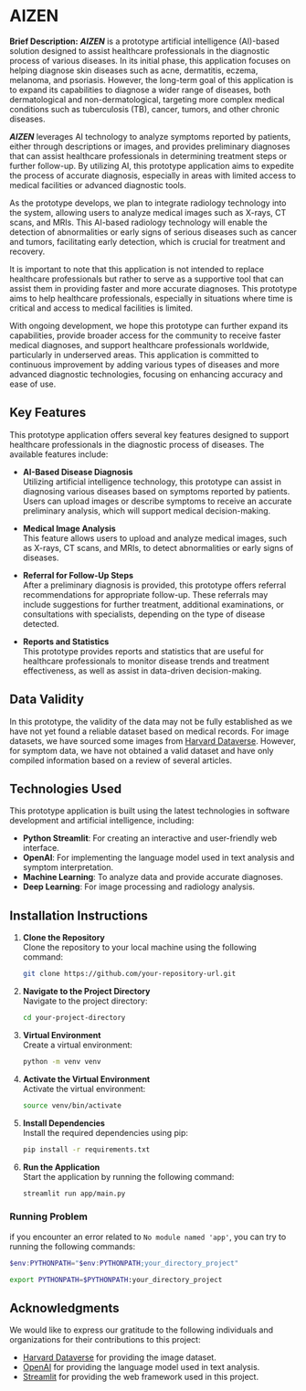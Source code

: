# AIZEN

**Brief Description:**
***AIZEN*** is a prototype artificial intelligence (AI)-based solution designed to assist healthcare professionals in the diagnostic process of various diseases. In its initial phase, this application focuses on helping diagnose skin diseases such as acne, dermatitis, eczema, melanoma, and psoriasis. However, the long-term goal of this application is to expand its capabilities to diagnose a wider range of diseases, both dermatological and non-dermatological, targeting more complex medical conditions such as tuberculosis (TB), cancer, tumors, and other chronic diseases.

***AIZEN*** leverages AI technology to analyze symptoms reported by patients, either through descriptions or images, and provides preliminary diagnoses that can assist healthcare professionals in determining treatment steps or further follow-up. By utilizing AI, this prototype application aims to expedite the process of accurate diagnosis, especially in areas with limited access to medical facilities or advanced diagnostic tools.

As the prototype develops, we plan to integrate radiology technology into the system, allowing users to analyze medical images such as X-rays, CT scans, and MRIs. This AI-based radiology technology will enable the detection of abnormalities or early signs of serious diseases such as cancer and tumors, facilitating early detection, which is crucial for treatment and recovery.

It is important to note that this application is not intended to replace healthcare professionals but rather to serve as a supportive tool that can assist them in providing faster and more accurate diagnoses. This prototype aims to help healthcare professionals, especially in situations where time is critical and access to medical facilities is limited.

With ongoing development, we hope this prototype can further expand its capabilities, provide broader access for the community to receive faster medical diagnoses, and support healthcare professionals worldwide, particularly in underserved areas. This application is committed to continuous improvement by adding various types of diseases and more advanced diagnostic technologies, focusing on enhancing accuracy and ease of use.

## Key Features

This prototype application offers several key features designed to support healthcare professionals in the diagnostic process of diseases. The available features include:

- **AI-Based Disease Diagnosis**  
  Utilizing artificial intelligence technology, this prototype can assist in diagnosing various diseases based on symptoms reported by patients. Users can upload images or describe symptoms to receive an accurate preliminary analysis, which will support medical decision-making.

- **Medical Image Analysis**  
  This feature allows users to upload and analyze medical images, such as X-rays, CT scans, and MRIs, to detect abnormalities or early signs of diseases.

- **Referral for Follow-Up Steps**  
  After a preliminary diagnosis is provided, this prototype offers referral recommendations for appropriate follow-up. These referrals may include suggestions for further treatment, additional examinations, or consultations with specialists, depending on the type of disease detected.

- **Reports and Statistics**  
  This prototype provides reports and statistics that are useful for healthcare professionals to monitor disease trends and treatment effectiveness, as well as assist in data-driven decision-making.


## Data Validity

In this prototype, the validity of the data may not be fully established as we have not yet found a reliable dataset based on medical records. For image datasets, we have sourced some images from [Harvard Dataverse](https://dataverse.harvard.edu/dataset.xhtml?persistentId=doi:10.7910/DVN/DBW86T). However, for symptom data, we have not obtained a valid dataset and have only compiled information based on a review of several articles.


## Technologies Used

This prototype application is built using the latest technologies in software development and artificial intelligence, including:

- **Python Streamlit**: For creating an interactive and user-friendly web interface.
- **OpenAI**: For implementing the language model used in text analysis and symptom interpretation.
- **Machine Learning**: To analyze data and provide accurate diagnoses.
- **Deep Learning**: For image processing and radiology analysis.


## Installation Instructions

1. **Clone the Repository**  
   Clone the repository to your local machine using the following command:
   ```bash
   git clone https://github.com/your-repository-url.git
   ```

2. **Navigate to the Project Directory**  
   Navigate to the project directory:
   ```bash
   cd your-project-directory
   ```

3. **Virtual Environment**  
   Create a virtual environment:
   ```bash
   python -m venv venv
   ```

4. **Activate the Virtual Environment**  
   Activate the virtual environment:
   ```bash
   source venv/bin/activate
   ```

5. **Install Dependencies**  
   Install the required dependencies using pip:
   ```bash
   pip install -r requirements.txt
   ```

6. **Run the Application**  
   Start the application by running the following command:
   ```bash
   streamlit run app/main.py
   ```


### Running Problem
if you encounter an error related to `No module named 'app'`, you can try to running the following commands:

```powershell
$env:PYTHONPATH="$env:PYTHONPATH;your_directory_project"
```

```bash
export PYTHONPATH=$PYTHONPATH:your_directory_project
```

## Acknowledgments

We would like to express our gratitude to the following individuals and organizations for their contributions to this project:

- [Harvard Dataverse](https://dataverse.harvard.edu/dataset.xhtml?persistentId=doi:10.7910/DVN/DBW86T) for providing the image dataset.
- [OpenAI](https://openai.com/) for providing the language model used in text analysis.
- [Streamlit](https://streamlit.io/) for providing the web framework used in this project.

